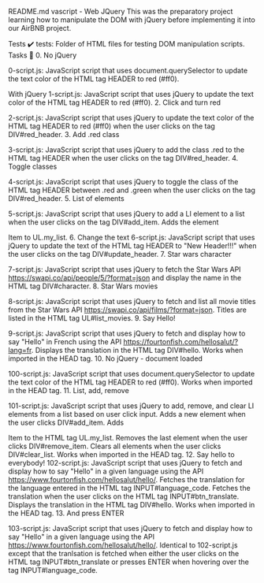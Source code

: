 README.md
vascript - Web JQuery This was the preparatory project learning how to manipulate the DOM with jQuery before implementing it into our AirBNB project.

Tests ✔️ tests: Folder of HTML files for testing DOM manipulation scripts. Tasks 📃 0. No jQuery

0-script.js: JavaScript script that uses document.querySelector to update the text color of the HTML tag HEADER to red (#ff0).

With jQuery
1-script.js: JavaScript script that uses jQuery to update the text color of the HTML tag HEADER to red (#ff0). 2. Click and turn red

2-script.js: JavaScript script that uses jQuery to update the text color of the HTML tag HEADER to red (#ff0) when the user clicks on the tag DIV#red_header. 3. Add .red class

3-script.js: JavaScript script that uses jQuery to add the class .red to the HTML tag HEADER when the user clicks on the tag DIV#red_header. 4. Toggle classes

4-script.js: JavaScript script that uses jQuery to toggle the class of the HTML tag HEADER between .red and .green when the user clicks on the tag DIV#red_header. 5. List of elements

5-script.js: JavaScript script that uses jQuery to add a LI element to a list when the user clicks on the tag DIV#add_item. Adds the element

Item
to UL.my_list. 6. Change the text
6-script.js: JavaScript script that uses jQuery to update the text of the HTML tag HEADER to "New Header!!!" when the user clicks on the tag DIV#update_header. 7. Star wars character

7-script.js: JavaScript script that uses jQuery to fetch the Star Wars API https://swapi.co/api/people/5/?format=json and display the name in the HTML tag DIV#character. 8. Star Wars movies

8-script.js: JavaScript script that uses jQuery to fetch and list all movie titles from the Star Wars API https://swapi.co/api/films/?format=json. Titles are listed in the HTML tag UL#list_movies. 9. Say Hello!

9-script.js: JavaScript script that uses jQuery to fetch and display how to say "Hello" in French using the API https://fourtonfish.com/hellosalut/?lang=fr. Displays the translation in the HTML tag DIV#hello. Works when imported in the HEAD tag. 10. No jQuery - document loaded

100-script.js: JavaScript script that uses document.querySelector to update the text color of the HTML tag HEADER to red (#ff0). Works when imported in the HEAD tag. 11. List, add, remove

101-script.js: JavaScript script that uses jQuery to add, remove, and clear LI elements from a list based on user click input. Adds a new element when the user clicks DIV#add_item. Adds

Item
to the HTML tag UL.my_list. Removes the last element when the user clicks DIV#remove_item. Clears all elements when the user clicks DIV#clear_list. Works when imported in the HEAD tag. 12. Say hello to everybody!
102-script.js: JavaScript script that uses jQuery to fetch and display how to say "Hello" in a given language using the API https://www.fourtonfish.com/hellosalut/hello/. Fetches the translation for the language entered in the HTML tag INPUT#language_code. Fetches the translation when the user clicks on the HTML tag INPUT#btn_translate. Displays the translation in the HTML tag DIV#hello. Works when imported in the HEAD tag. 13. And press ENTER

103-script.js: JavaScript script that uses jQuery to fetch and display how to say "Hello" in a given language using the API https://www.fourtonfish.com/hellosalut/hello/. Identical to 102-script.js except that the tranlsation is fetched when either the user clicks on the HTML tag INPUT#btn_translate or presses ENTER when hovering over the tag INPUT#language_code.
